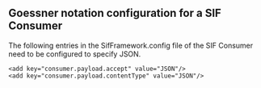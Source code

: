 ## Goessner notation configuration for a SIF Consumer

The following entries in the SifFramework.config file of the SIF Consumer need to be configured to specify JSON.

    <add key="consumer.payload.accept" value="JSON"/>
    <add key="consumer.payload.contentType" value="JSON"/>
